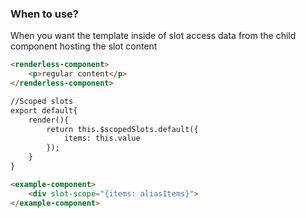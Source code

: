 ### When to use?
When you want the template inside of slot access data from the child component hosting the slot content

```html
<renderless-component>
	<p>regular content</p>
</renderless-component>

//Scoped slots
export default{
	render(){
		return this.$scopedSlots.default({
			items: this.value
		});
	}
}
```

```html
<example-component>
	<div slot-scope="{items: aliasItems}">
</example-component>
```
